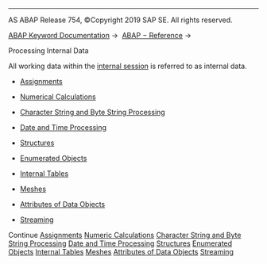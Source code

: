   

* * *

AS ABAP Release 754, ©Copyright 2019 SAP SE. All rights reserved.

[ABAP Keyword Documentation](javascript:call_link\('abenabap.htm'\)) →  [ABAP − Reference](javascript:call_link\('abenabap_reference.htm'\)) → 

Processing Internal Data

All working data within the [internal session](javascript:call_link\('abeninternal_session_glosry.htm'\) "Glossary Entry") is referred to as internal data.

-   [Assignments](javascript:call_link\('abenvalue_assignments.htm'\))

-   [Numerical Calculations](javascript:call_link\('abencompute_expressions.htm'\))

-   [Character String and Byte String Processing](javascript:call_link\('abenabap_data_string.htm'\))

-   [Date and Time Processing](javascript:call_link\('abendate_time_processing.htm'\))

-   [Structures](javascript:call_link\('abendata_objects_structure.htm'\))

-   [Enumerated Objects](javascript:call_link\('abenenumerated_types_usage.htm'\))

-   [Internal Tables](javascript:call_link\('abenitab.htm'\))

-   [Meshes](javascript:call_link\('abenabap_meshes.htm'\))

-   [Attributes of Data Objects](javascript:call_link\('abendescribe_field.htm'\))

-   [Streaming](javascript:call_link\('abenstreaming.htm'\))

Continue
[Assignments](javascript:call_link\('abenvalue_assignments.htm'\))
[Numeric Calculations](javascript:call_link\('abencompute_expressions.htm'\))
[Character String and Byte String Processing](javascript:call_link\('abenabap_data_string.htm'\))
[Date and Time Processing](javascript:call_link\('abendate_time_processing.htm'\))
[Structures](javascript:call_link\('abendata_objects_structure.htm'\))
[Enumerated Objects](javascript:call_link\('abenenumerated_types_usage.htm'\))
[Internal Tables](javascript:call_link\('abenitab.htm'\))
[Meshes](javascript:call_link\('abenabap_meshes.htm'\))
[Attributes of Data Objects](javascript:call_link\('abendescribe_field.htm'\))
[Streaming](javascript:call_link\('abenstreaming.htm'\))